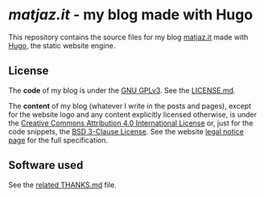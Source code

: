 _matjaz.it_ - my blog made with Hugo
===============================================================================

This repository contains the source files for my blog
[matjaz.it](https://matjaz.it/) made with [Hugo](https://gohugo.io), the static
website engine.


License
-------

The **code** of my blog is under the
[GNU GPLv3](https://www.gnu.org/licenses/gpl-3.0.txt). See the
[LICENSE.md](LICENSE.md).

The **content** of my blog (whatever I write in the posts and pages), except for
the website logo and any content explicitly licensed otherwise, is under the
[Creative Commons Attribution 4.0 International License](https://creativecommons.org/licenses/by/4.0/)
or, just for the code snippets, the 
[BSD 3-Clause License](https://matjaz.it/bsd-3-clause-license/). 
See the website [legal notice page](https://matjaz.it/legal-notice/) for the full
specification.


Software used
-------------

See the [related THANKS.md](THANKS.md) file.


